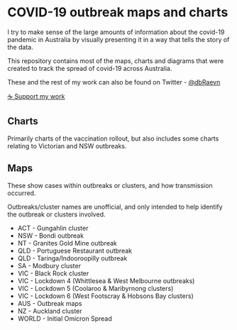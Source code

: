 # COVID-19 outbreak maps and charts

I try to make sense of the large amounts of information about the covid-19 pandemic in Australia by visually presenting it in a way that tells the story of the data.

This repository contains most of the maps, charts and diagrams that were created to track the spread of covid-19 across Australia.

These and the rest of my work can also be found on Twitter - [@dbRaevn](https://twitter.com/dbRaevn)

[☕ Support my work](https://www.buymeacoffee.com/dbRaevn)

## Charts

Primarily charts of the vaccination rollout, but also includes some charts relating to Victorian and NSW outbreaks.

## Maps

These show cases within outbreaks or clusters, and how transmission occurred.

Outbreaks/cluster names are unofficial, and only intended to help identify the outbreak or clusters involved.

 * ACT - Gungahlin cluster
 * NSW - Bondi outbreak
 * NT - Granites Gold Mine outbreak
 * QLD - Portuguese Restaurant outbreak
 * QLD - Taringa/Indooroopilly outbreak
 * SA - Modbury cluster
 * VIC - Black Rock cluster
 * VIC - Lockdown 4 (Whittlesea & West Melbourne outbreaks)
 * VIC - Lockdown 5 (Coolaroo & Maribyrnong clusters)
 * VIC - Lockdown 6 (West Footscray & Hobsons Bay clusters)
 * AUS - Outbreak maps
 * NZ - Auckland cluster
 * WORLD - Initial Omicron Spread
